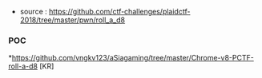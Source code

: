 * source : https://github.com/ctf-challenges/plaidctf-2018/tree/master/pwn/roll_a_d8

### POC

*https://github.com/vngkv123/aSiagaming/tree/master/Chrome-v8-PCTF-roll-a-d8 [KR]

